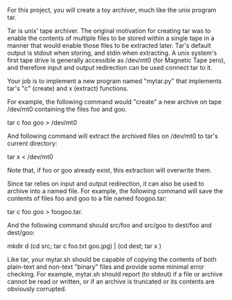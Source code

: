 For this project, you will create a toy archiver, much like the unix
program tar.

Tar is unix' tape archiver.  The original motivation for creating tar
was to enable the contents of multiple files to be stored within a
single tape in a manner that would enable those files to be extracted
later.  Tar's default output is stdout when storing, and stdin when
extracting.  A unix system's first tape drive is generally accessible
as /dev/mt0 (for Magnetic Tape zero), and therefore input and output
redirection can be used connect tar to it.

Your job is to implement a new program named "mytar.py" that
implements tar's "c" (create) and x (extract) functions.

For example, the following command would "create" a new archive on
tape /dev/mt0 containing the files foo and goo.

tar c foo goo > /dev/mt0

And following command will extract the archived files on /dev/mt0 to
tar's current directory:

tar x < /dev/mt0

Note that, if foo or goo already exist, this extraction will overwrite
them.

Since tar relies on input and output redirection, it can also be used
to archive into a named file. For example, the following command will
save the contents of files foo and goo to a file named foogoo.tar:

tar c foo goo > foogoo.tar.

And the following command should src/foo and src/goo to dest/foo and dest/goo:

mkdir d
(cd src; tar c foo.txt goo.jpg) | (cd dest; tar x )

Like tar, your mytar.sh should be capable of copying the contents of
both plain-text and non-text "binary" files and provide some minimal
error checking.  For example, mytar.sh should report (to stdout) if a
file or archive cannot be read or written, or if an archive is
truncated or its contents are obviously corrupted.

